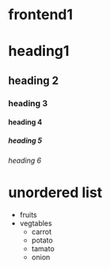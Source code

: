 # frontend1

# heading1
## heading 2
### heading 3
#### heading 4
##### heading 5
###### heading 6

# unordered list
 * fruits
 * vegtables
    * carrot
    * potato
    * tamato
    * onion
